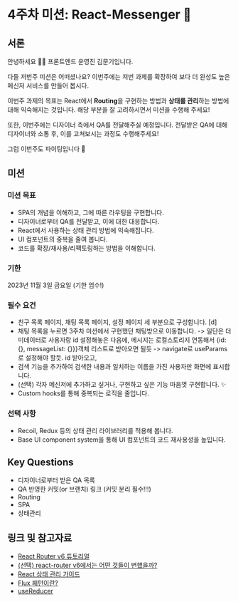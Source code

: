# 4주차 미션: React-Messenger 💌

## 서론

안녕하세요 🙌🏻 프론트엔드 운영진 김문기입니다.

다들 저번주 미션은 어떠셨나요? 이번주에는 저번 과제를 확장하여 보다 더 완성도 높은 메신저 서비스를 만들어 봅시다.

이번주 과제의 목표는 React에서 **Routing**을 구현하는 방법과 **상태를 관리**하는 방법에 대해 익숙해지는 것입니다. 해당 부분을 잘 고려하시면서 미션을 수행해 주세요!

또한, 이번주에는 디자이너 측에서 QA를 전달해주실 예정입니다. 전달받은 QA에 대해 디자이너와 소통 후, 이를 고쳐보시는 과정도 수행해주세요!

그럼 이번주도 파이팅입니다 😤

## 미션

### 미션 목표

- SPA의 개념을 이해하고, 그에 따른 라우팅을 구현합니다.
- 디자이너로부터 QA를 전달받고, 이에 대한 대응합니다.
- React에서 사용하는 상태 관리 방법에 익숙해집니다.
- UI 컴포넌트의 중복을 줄여 봅니다.
- 코드를 확장/재사용/리팩토링하는 방법을 이해합니다.

### 기한

2023년 11월 3일 금요일 (기한 엄수!)

### 필수 요건

- 친구 목록 페이지, 채팅 목록 페이지, 설정 페이지 세 부분으로 구성합니다. [d]
- 채팅 목록을 누르면 3주차 미션에서 구현했던 채팅방으로 이동합니다. 
-> 일단은 더미데이터로 사용자랑 id 설정해놓은 다음에, 메시지는 로컬스토리지 연동해서 {id: {}, messageList: {}}}객체 리스트로 받아오면 될듯
-> navigate로 useParams로 설정해야 할듯. id 받아오고, 
- 검색 기능을 추가하여 검색한 내용과 일치하는 이름을 가진 사용자만 화면에 표시합니다.
- (선택) 각자 메신저에 추가하고 싶거나, 구현하고 싶은 기능 마음껏 구현합니다. ✨
- Custom hooks를 통해 중복되는 로직을 줄입니다.

### 선택 사항

- Recoil, Redux 등의 상태 관리 라이브러리를 적용해 봅니다.
- Base UI component system을 통해 UI 컴포넌트의 코드 재사용성을 높입니다.

## Key Questions

- 디자이너로부터 받은 QA 목록
- QA 반영한 커밋(or 브랜치) 링크 (커밋 분리 필수!!!)
- Routing
- SPA
- 상태관리

## 링크 및 참고자료

- [React Router v6 튜토리얼](https://velog.io/@velopert/react-router-v6-tutorial)
- [(선택) react-router v6에서는 어떤 것들이 변했을까?](https://blog.woolta.com/categories/1/posts/211)
- [React 상태 관리 가이드](https://www.stevy.dev/react-state-management-guide/)
- [Flux 패턴이란?](https://velog.io/@huurray/React%EC%9D%98-%ED%83%84%EC%83%9D%EA%B3%BC-Flux-%ED%8C%A8%ED%84%B4%EC%97%90-%EB%8C%80%ED%95%98%EC%97%AC)
- [useReducer](https://www.daleseo.com/react-hooks-use-reducer/)
